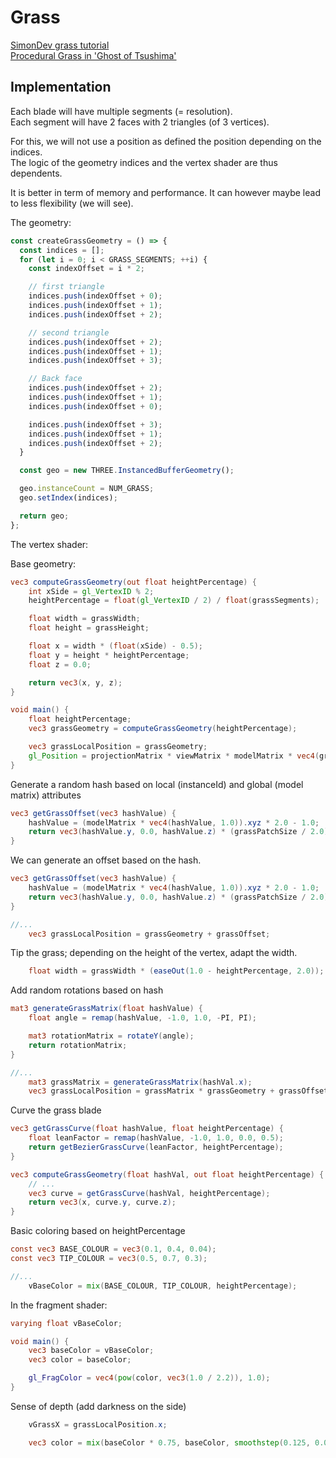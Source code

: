 # Grass

[SimonDev grass tutorial](https://www.youtube.com/watch?v=bp7REZBV4P4)  
[Procedural Grass in 'Ghost of Tsushima'](https://www.youtube.com/watch?v=bp7REZBV4P4)

## Implementation

Each blade will have multiple segments (= resolution).   
Each segment will have 2 faces with 2 triangles (of 3 vertices). 

For this, we will not use a position as defined the position depending on the indices.   
The logic of the geometry indices and the vertex shader are thus dependents.    

It is better in term of memory and performance. It can however maybe lead to less flexibility (we will see).

The geometry:

```ts
const createGrassGeometry = () => {
  const indices = [];
  for (let i = 0; i < GRASS_SEGMENTS; ++i) {
    const indexOffset = i * 2;

    // first triangle
    indices.push(indexOffset + 0);
    indices.push(indexOffset + 1);
    indices.push(indexOffset + 2);

    // second triangle
    indices.push(indexOffset + 2);
    indices.push(indexOffset + 1);
    indices.push(indexOffset + 3);

    // Back face
    indices.push(indexOffset + 2);
    indices.push(indexOffset + 1);
    indices.push(indexOffset + 0);

    indices.push(indexOffset + 3);
    indices.push(indexOffset + 1);
    indices.push(indexOffset + 2);
  }

  const geo = new THREE.InstancedBufferGeometry();

  geo.instanceCount = NUM_GRASS;
  geo.setIndex(indices);

  return geo;
};
```

The vertex shader:

Base geometry:

```glsl
vec3 computeGrassGeometry(out float heightPercentage) {
    int xSide = gl_VertexID % 2;
    heightPercentage = float(gl_VertexID / 2) / float(grassSegments);

    float width = grassWidth;
    float height = grassHeight;

    float x = width * (float(xSide) - 0.5);
    float y = height * heightPercentage;
    float z = 0.0;

    return vec3(x, y, z);
}

void main() {
    float heightPercentage;
    vec3 grassGeometry = computeGrassGeometry(heightPercentage);

    vec3 grassLocalPosition = grassGeometry;
    gl_Position = projectionMatrix * viewMatrix * modelMatrix * vec4(grassLocalPosition, 1.0);
}
```

Generate a random hash based on local (instanceId) and global (model matrix) attributes

```glsl
vec3 getGrassOffset(vec3 hashValue) {
    hashValue = (modelMatrix * vec4(hashValue, 1.0)).xyz * 2.0 - 1.0;
    return vec3(hashValue.y, 0.0, hashValue.z) * (grassPatchSize / 2.0);
}
```

We can generate an offset based on the hash.

```glsl
vec3 getGrassOffset(vec3 hashValue) {
    hashValue = (modelMatrix * vec4(hashValue, 1.0)).xyz * 2.0 - 1.0;
    return vec3(hashValue.y, 0.0, hashValue.z) * (grassPatchSize / 2.0);
}

//...
    vec3 grassLocalPosition = grassGeometry + grassOffset;
```

Tip the grass; depending on the height of the vertex, adapt the width.

```glsl
    float width = grassWidth * (easeOut(1.0 - heightPercentage, 2.0));
```

Add random rotations based on hash

```glsl
mat3 generateGrassMatrix(float hashValue) {
    float angle = remap(hashValue, -1.0, 1.0, -PI, PI);

    mat3 rotationMatrix = rotateY(angle);
    return rotationMatrix;
}

//...
    mat3 grassMatrix = generateGrassMatrix(hashVal.x);
    vec3 grassLocalPosition = grassMatrix * grassGeometry + grassOffset;

```

Curve the grass blade

```glsl
vec3 getGrassCurve(float hashValue, float heightPercentage) {
    float leanFactor = remap(hashValue, -1.0, 1.0, 0.0, 0.5);
    return getBezierGrassCurve(leanFactor, heightPercentage);
}

vec3 computeGrassGeometry(float hashVal, out float heightPercentage) {
    // ...
    vec3 curve = getGrassCurve(hashVal, heightPercentage);
    return vec3(x, curve.y, curve.z);
}
```

Basic coloring based on heightPercentage

```glsl
const vec3 BASE_COLOUR = vec3(0.1, 0.4, 0.04);
const vec3 TIP_COLOUR = vec3(0.5, 0.7, 0.3);

//...
    vBaseColor = mix(BASE_COLOUR, TIP_COLOUR, heightPercentage);
```

In the fragment shader:

```glsl
varying float vBaseColor;

void main() {
    vec3 baseColor = vBaseColor;
    vec3 color = baseColor;

    gl_FragColor = vec4(pow(color, vec3(1.0 / 2.2)), 1.0);
}
```

Sense of depth (add darkness on the side)

```glsl
    vGrassX = grassLocalPosition.x;
```

```glsl
    vec3 color = mix(baseColor * 0.75, baseColor, smoothstep(0.125, 0.0, abs(vGrassX)));
```
